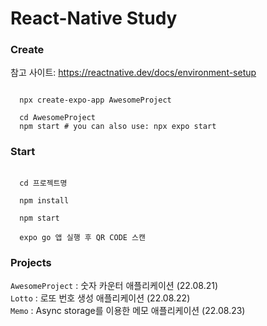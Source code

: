 # React-Native Study

### Create
참고 사이트: https://reactnative.dev/docs/environment-setup
```

  npx create-expo-app AwesomeProject

  cd AwesomeProject
  npm start # you can also use: npx expo start

```


### Start
```

  cd 프로젝트명
  
  npm install
  
  npm start
 
  expo go 앱 실행 후 QR CODE 스캔

```


### Projects

``` AwesomeProject ``` : 숫자 카운터 애플리케이션 (22.08.21) <br/>
``` Lotto ``` : 로또 번호 생성 애플리케이션 (22.08.22) <br/>
``` Memo ``` : Async storage를 이용한 메모 애플리케이션 (22.08.23) <br/>
